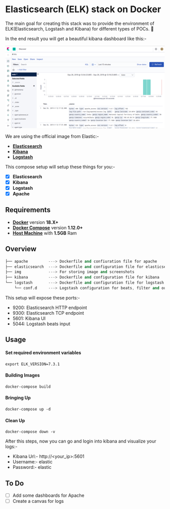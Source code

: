 # Elasticsearch (ELK) stack on Docker

The main goal for creating this stack was to provide the environment of ELK(Elasticsearch, Logstash and Kibana) for different types of POCs. :slightly_smiling_face:

In the end result you will get a beautiful kibana dashboard like this:-

![](./img/kibana-overview.png)

We are using the official image from Elastic:-

- **[Elasticsearch](https://github.com/elastic/elasticsearch/tree/master/distribution/docker)**
- **[Kibana](https://github.com/elastic/kibana/tree/master/src/dev/build/tasks/os_packages/docker_generator)**
- **[Logstash](https://github.com/elastic/logstash/tree/master/docker)**

This compose setup will setup these things for you:-

- [X] **Elasticsearch**
- [X] **Kibana**
- [X] **Logstash**
- [X] **Apache**

## Requirements

- **[Docker](https://docs.docker.com/install/)** version **18.X+**
- **[Docker Compose]()** version **1.12.0+**
- **[Host Machine]()** with **1.5GB** Ram

## Overview

```s
├── apache         ---> Dockerfile and confiuration file for apache
├── elasticsearch  ---> Dockerfile and configuration file for elasticsearch
├── img            ---> For storing image and screenshots
├── kibana         ---> Dockerfile and configuration file for kibana
└── logstash       ---> Dockerfile and configuration file for logstash
    └── conf.d     ---> Logstash configuration for beats, filter and outputs
```

This setup will expose these ports:-

- 9200: Elasticsearch HTTP endpoint
- 9300: Elasticsearch TCP endpoint
- 5601: Kibana UI
- 5044: Logstash beats input

## Usage

#### Set required environment variables

```shell
export ELK_VERSION=7.3.1
```

#### Building Images

```shell
docker-compose build
```

#### Bringing Up

```shell
docker-compose up -d
```

#### Clean Up

```shell
docker-compose down -v
```

After this steps, now you can go and login into kibana and visualize your logs:-

- Kibana Url:- http://<your_ip>:5601
- Username:- elastic
- Password:- elastic

## To Do
- [ ] Add some dashboards for Apache
- [ ] Create a canvas for logs
